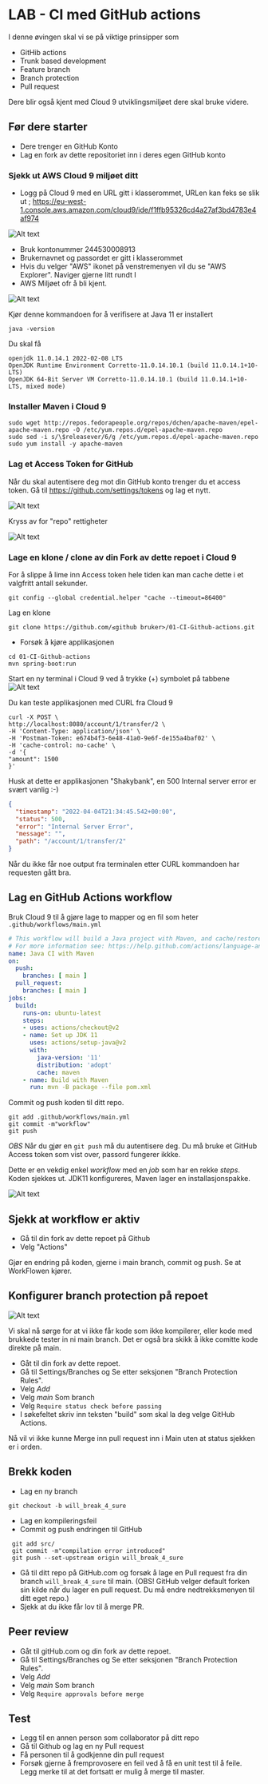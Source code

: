 # LAB - CI med GitHub actions 

I denne øvingen skal vi se på viktige prinsipper som 

- GitHib actions
- Trunk based development 
- Feature branch
- Branch protection 
- Pull request

Dere blir også kjent med Cloud 9 utviklingsmiljøet dere skal bruke videre. 

## Før dere starter

- Dere trenger en GitHub Konto
- Lag en fork av dette repositoriet inn i deres egen GitHub konto

### Sjekk ut AWS Cloud 9 miljøet ditt

* Logg på Cloud 9 med en URL gitt i klasserommet, URLen kan feks se slik ut ; 
https://eu-west-1.console.aws.amazon.com/cloud9/ide/f1ffb95326cd4a27af3bd4783e4af974

![Alt text](img/login.png  "a title")

* Bruk kontonummer 244530008913
* Brukernavnet og passordet er gitt i klasserommet
* Hvis du velger "AWS" ikonet på venstremenyen vil du se "AWS Explorer". Naviger gjerne litt rundt I 
* AWS Miljøet ofr å bli kjent.

![Alt text](img/cloud9.png  "a title")

Kjør denne kommandoen for å verifisere at Java 11 er installert

```shell
java -version
```
Du skal få 
```
openjdk 11.0.14.1 2022-02-08 LTS
OpenJDK Runtime Environment Corretto-11.0.14.10.1 (build 11.0.14.1+10-LTS)
OpenJDK 64-Bit Server VM Corretto-11.0.14.10.1 (build 11.0.14.1+10-LTS, mixed mode)
```

### Installer Maven i Cloud 9 

```shell
sudo wget http://repos.fedorapeople.org/repos/dchen/apache-maven/epel-apache-maven.repo -O /etc/yum.repos.d/epel-apache-maven.repo
sudo sed -i s/\$releasever/6/g /etc/yum.repos.d/epel-apache-maven.repo
sudo yum install -y apache-maven
```

### Lag et Access Token for GitHub

Når du skal autentisere deg mot din GitHub konto trenger du et access token.  Gå til  https://github.com/settings/tokens og lag et nytt. 

![Alt text](img/generate.png  "a title")

Kryss av for "repo" rettigheter 

![Alt text](img/new_token.png  "a title")

### Lage en klone / clone av din Fork av dette repoet i Cloud 9

For å slippe å lime inn Access token hele tiden kan man cache dette i et valgfritt 
antall sekunder.

```shell
git config --global credential.helper "cache --timeout=86400"
```

Lag en klone

```shell
git clone https://github.com/≤github bruker>/01-CI-Github-actions.git
```

* Forsøk å kjøre applikasjonen 
```shell
cd 01-CI-Github-actions
mvn spring-boot:run
```

Start en ny terminal i Cloud 9 ved å trykke (+) symbolet på tabbene
![Alt text](img/newtab.png  "a title")

Du kan teste applikasjonen med CURL fra Cloud 9

```
curl -X POST \
http://localhost:8080/account/1/transfer/2 \
-H 'Content-Type: application/json' \
-H 'Postman-Token: e674b4f3-6e48-41a0-9e6f-de155a4baf02' \
-H 'cache-control: no-cache' \
-d '{
"amount": 1500
}'
```

Husk at dette er applikasjonen "Shakybank", en 500 Internal server error er svært vanlig :-)
```json
{
  "timestamp": "2022-04-04T21:34:45.542+00:00",
  "status": 500,
  "error": "Internal Server Error",
  "message": "",
  "path": "/account/1/transfer/2"
}
```
Når du ikke får noe output fra terminalen etter CURL kommandoen har requesten gått bra. 

## Lag en GitHub Actions workflow
Bruk  Cloud 9 til å gjøre lage to mapper og en fil som heter ````.github/workflows/main.yml````

```yaml
# This workflow will build a Java project with Maven, and cache/restore any dependencies to improve the workflow execution time
# For more information see: https://help.github.com/actions/language-and-framework-guides/building-and-testing-java-with-maven
name: Java CI with Maven
on:
  push:
    branches: [ main ]
  pull_request:
    branches: [ main ]
jobs:
  build:
    runs-on: ubuntu-latest
    steps:
    - uses: actions/checkout@v2
    - name: Set up JDK 11
      uses: actions/setup-java@v2
      with:
        java-version: '11'
        distribution: 'adopt'
        cache: maven
    - name: Build with Maven
      run: mvn -B package --file pom.xml
```

Commit og push koden til ditt repo. 

```shell
git add .github/workflows/main.yml 
git commit -m"workflow"
git push
```

*OBS*
Når du gjør en ```git push``` må du autentisere deg. Du må bruke et GitHub Access token som vist over, 
passord fungerer ikkke. 

Dette er en vekdig enkel *workflow* med en *job* som har en rekke *steps*. Koden sjekkes ut. JDK11 konfigureres,
Maven lager en installasjonspakke. 

![Alt text](img/workflow.png  "a title")

## Sjekk at workflow er aktiv 

* Gå til din fork av dette repoet på Github 
* Velg "Actions"

Gjør en endring på koden, gjerne i main branch, commit og push. Se at WorkFlowen kjører.

## Konfigurer branch protection på repoet

![Alt text](img/branches.png  "a title")

Vi skal nå sørge for at vi ikke får kode som ikke kompilerer, eller kode med brukkede tester in ni main branch.
Det er også bra skikk å ikke comitte kode direkte på main. 

- Gåt til din fork av dette repoet.  
- Gå til Settings/Branches og Se etter seksjonen "Branch Protection Rules".
- Velg *Add*
- Velg *main* Som branch
- Velg ````Require status check before passing````
- I søkefeltet skriv inn teksten "build" som skal la deg velge GitHub Actions. 

Nå vil vi ikke kunne Merge inn pull request inn i Main uten at status sjekken er i orden.

## Brekk koden 

- Lag en ny branch 

```
git checkout -b will_break_4_sure
```
- Lag en kompileringsfeil
- Commit og push endringen til GitHub 

```shell
 git add src/
 git commit -m"compilation error introduced"
 git push --set-upstream origin will_break_4_sure
```

- Gå til ditt repo på GitHub.com og forsøk å lage en Pull request fra din branch ```will_break_4_sure``` til main. (OBS! GitHub velger default forken sin kilde når du lager en pull request. Du må endre nedtrekksmenyen til ditt eget repo.)
- Sjekk at du ikke får lov til å merge PR.

## Peer review

- Gåt til gitHub.com og din fork av dette repoet.
- Gå til Settings/Branches og Se etter seksjonen "Branch Protection Rules".
- Velg *Add*
- Velg *main* Som branch
- Velg ````Require approvals before merge````

## Test
 
- Legg til en annen person som collaborator på ditt repo
- Gå til Github og lag en ny Pull request
- Få personen til å godkjenne din pull request
- Forsøk gjerne å fremprovosere en feil ved å få en unit test til å feile. Legg merke til at det fortsatt er mulig å merge til master.
